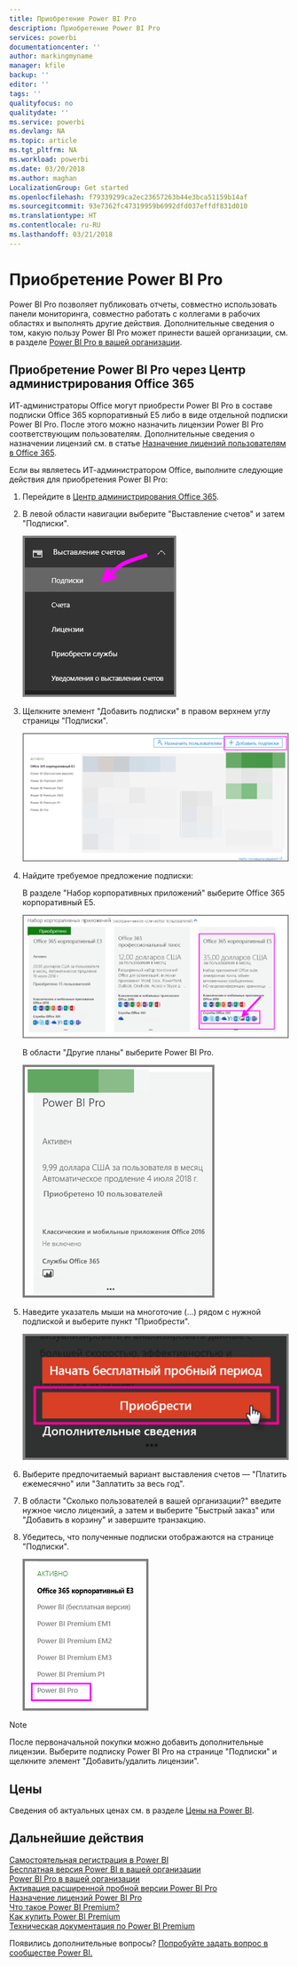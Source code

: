 ```yaml
---
title: Приобретение Power BI Pro
description: Приобретение Power BI Pro
services: powerbi
documentationcenter: ''
author: markingmyname
manager: kfile
backup: ''
editor: ''
tags: ''
qualityfocus: no
qualitydate: ''
ms.service: powerbi
ms.devlang: NA
ms.topic: article
ms.tgt_pltfrm: NA
ms.workload: powerbi
ms.date: 03/20/2018
ms.author: maghan
LocalizationGroup: Get started
ms.openlocfilehash: f79339299ca2ec23657263b44e3bca51159b14af
ms.sourcegitcommit: 93e7362fc47319959b6992dfd037effdf831d010
ms.translationtype: HT
ms.contentlocale: ru-RU
ms.lasthandoff: 03/21/2018
---
```

# <a name="purchasing-power-bi-pro"></a>Приобретение Power BI Pro

Power BI Pro позволяет публиковать отчеты, совместно использовать панели мониторинга, совместно работать с коллегами в рабочих областях и выполнять другие действия. Дополнительные сведения о том, какую пользу Power BI Pro может принести вашей организации, см. в разделе [Power BI Pro в вашей организации](service-power-bi-pro-in-your-organization.md).

## <a name="purchasing-power-bi-pro-through-office-365-admin-center"></a>Приобретение Power BI Pro через Центр администрирования Office 365

ИТ-администраторы Office могут приобрести Power BI Pro в составе подписки Office 365 корпоративный E5 либо в виде отдельной подписки Power BI Pro. После этого можно назначить лицензии Power BI Pro соответствующим пользователям. Дополнительные сведения о назначении лицензий см. в статье [Назначение лицензий пользователям в Office 365](https://support.office.com/en-us/article/assign-licenses-to-users-in-office-365-for-business-997596b5-4173-4627-b915-36abac6786dc?ui=en-US&rs=en-US&ad=US).

Если вы являетесь ИТ-администратором Office, выполните следующие действия для приобретения Power BI Pro:

1. Перейдите в [Центр администрирования Office 365](https://portal.office.com/adminportal/home#/homepage).
2. В левой области навигации выберите "Выставление счетов" и затем "Подписки".

    ![image](media/service-purchasing-power-bi-pro/service-purchasing-power-bi-pro-01.png)

3. Щелкните элемент "Добавить подписки" в правом верхнем углу страницы "Подписки".

    ![image](media/service-purchasing-power-bi-pro/service-purchasing-power-bi-pro-02.png)

4. Найдите требуемое предложение подписки:

    В разделе "Набор корпоративных приложений" выберите Office 365 корпоративный E5.

    ![image](media/service-purchasing-power-bi-pro/service-purchasing-power-bi-pro-03.png)

    В области "Другие планы" выберите Power BI Pro.

    ![image](media/service-purchasing-power-bi-pro/service-purchasing-power-bi-pro-04.png)

5. Наведите указатель мыши на многоточие (...) рядом с нужной подпиской и выберите пункт "Приобрести".

    ![image](media/service-purchasing-power-bi-pro/service-purchasing-power-bi-pro-05.png)

6. Выберите предпочитаемый вариант выставления счетов — "Платить ежемесячно" или "Заплатить за весь год".
7. В области "Сколько пользователей в вашей организации?" введите нужное число лицензий, а затем и выберите "Быстрый заказ" или "Добавить в корзину" и завершите транзакцию.
8. Убедитесь, что полученные подписки отображаются на странице "Подписки".

   ![image](media/service-purchasing-power-bi-pro/service-purchasing-power-bi-pro-06.png)

> [!NOTE]
> После первоначальной покупки можно добавить дополнительные лицензии. Выберите подписку Power BI Pro на странице "Подписки" и щелкните элемент "Добавить/удалить лицензии".
>

## <a name="pricing"></a>Цены

Сведения об актуальных ценах см. в разделе [Цены на Power BI](https://powerbi.microsoft.com/en-us/pricing/).

## <a name="next-steps"></a>Дальнейшие действия
[Самостоятельная регистрация в Power BI](service-admin-signing-up-for-power-bi-with-a-new-office-365-trial.md)
<br/>
[Бесплатная версия Power BI в вашей организации](service-admin-service-free-in-your-organization.md)
<br/>
[Power BI Pro в вашей организации](service-power-bi-pro-in-your-organization.md)
<br/>
[Активация расширенной пробной версии Power BI Pro](service-extended-pro-trial.md)
<br/>
[Назначение лицензий Power BI Pro](service-assigning-power-bi-pro-licenses.md)
<br/>
[Что такое Power BI Premium?](service-admin-premium-manage.md)
<br/>
[Как купить Power BI Premium](service-admin-premium-purchase.md)
<br/>
[Техническая документация по Power BI Premium](https://aka.ms/pbipremiumwhitepaper)

Появились дополнительные вопросы? [Попробуйте задать вопрос в сообществе Power BI.](https://community.powerbi.com/)